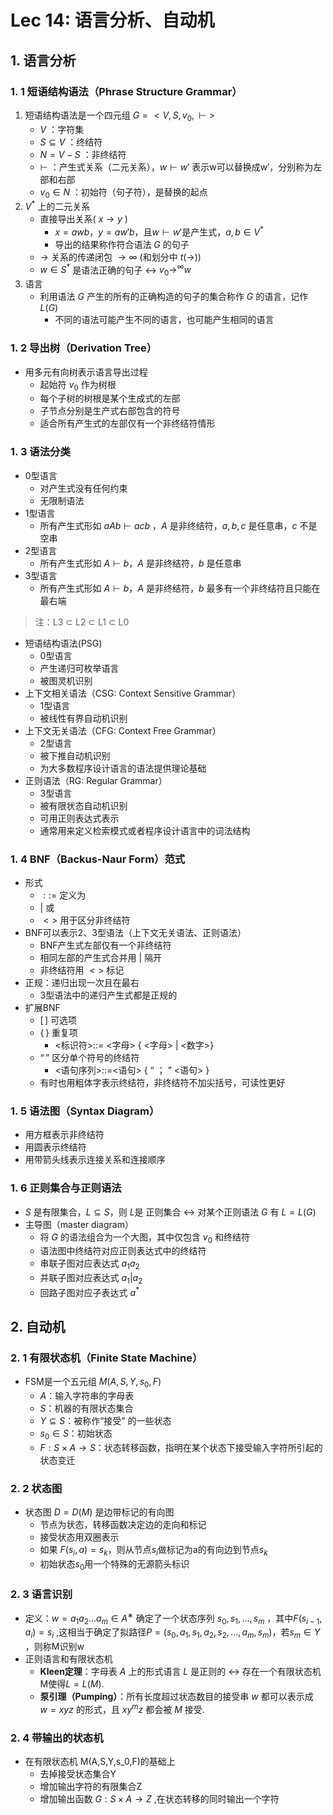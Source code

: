 # Lec 14: 语言分析、自动机
## 1. 语言分析
### 1. 1 短语结构语法（Phrase Structure Grammar）
1. 短语结构语法是一个四元组 $G=<V,S,v_0,⊢>$
   * $V$ ：字符集
   * $S ⊆ V$ ：终结符
   * $N=V-S$ ：非终结符
   * $⊢$ ：产生式关系（二元关系），$w ⊢w'$ 表示w可以替换成w′，分别称为左部和右部
   * $v_0∈ N$ ：初始符（句子符），是替换的起点
2. $V^*$ 上的二元关系
   * 直接导出关系( $x→y$ )
     * $x=awb$，$y=aw'b$，且$w ⊢w′$是产生式，$a,b ∈ V^*$
     * 导出的结果称作符合语法 $G$ 的句子
   * $→$ 关系的传递闭包 $→ ∞$ (和划分中 $t(→)$)
   * $w ∈ S^*$ 是语法正确的句子 $↔$ $v_0 → ^∞w$
3. 语言
   * 利用语法 $G$ 产生的所有的正确构造的句子的集合称作 $G$ 的语言，记作 $L(G)$
     * 不同的语法可能产生不同的语言，也可能产生相同的语言
### 1. 2 导出树（Derivation Tree）
* 用多元有向树表示语言导出过程
    * 起始符 $v_0$ 作为树根
    * 每个子树的树根是某个生成式的左部
    * 子节点分别是生产式右部包含的符号
    * 适合所有产生式的左部仅有一个非终结符情形
### 1. 3 语法分类
* 0型语言
  * 对产生式没有任何约束
  * 无限制语法
* 1型语言
  * 所有产生式形如 $aAb ⊢ acb$ ，$A$ 是非终结符，$a,b,c$ 是任意串，$c$ 不是空串
* 2型语言
  * 所有产生式形如 $A ⊢ b$，$A$ 是非终结符，$b$ 是任意串
* 3型语言
  * 所有产生式形如 $A ⊢ b$，$A$ 是非终结符，$b$ 最多有一个非终结符且只能在最右端

> 注：L3 ⊂ L2 ⊂ L1 ⊂ L0

* 短语结构语法(PSG)
  * 0型语言
  * 产生递归可枚举语言
  * 被图灵机识别
* 上下文相关语法（CSG: Context Sensitive Grammar）
  * 1型语言
  * 被线性有界自动机识别
* 上下文无关语法（CFG: Context Free Grammar）
  * 2型语言
  * 被下推自动机识别
  * 为大多数程序设计语言的语法提供理论基础
* 正则语法（RG: Regular Grammar）
  * 3型语言
  * 被有限状态自动机识别
  * 可用正则表达式表示
  * 通常用来定义检索模式或者程序设计语言中的词法结构
### 1. 4 BNF（Backus-Naur Form）范式
* 形式
  * $::=$ 定义为
  * $|$ 或
  * $<>$ 用于区分非终结符
* BNF可以表示2、3型语法（上下文无关语法、正则语法）
  * BNF产生式左部仅有一个非终结符
  * 相同左部的产生式合并用 $|$ 隔开
  * 非终结符用 $<>$ 标记
* 正规：递归出现一次且在最右
  * 3型语法中的递归产生式都是正规的
* 扩展BNF
  * $[\,]$ 可选项
  * $\{\,\}$ 重复项
    * <标识符>::= <字母> { <字母> | <数字>}
  * $“\,”$ 区分单个符号的终结符
    * <语句序列>::=<语句> { “ ； ” <语句> }
  * 有时也用粗体字表示终结符，非终结符不加尖括号，可读性更好
### 1. 5 语法图（Syntax Diagram）
* 用方框表示非终结符
* 用圆表示终结符
* 用带箭头线表示连接关系和连接顺序
### 1. 6 正则集合与正则语法
* $S$ 是有限集合，$L ⊆ S$，则 $L$是 正则集合 $↔$ 对某个正则语法 $G$ 有 $L=L(G)$
* 主导图（master diagram）
  * 将 $G$ 的语法组合为一个大图，其中仅包含 $v_0$ 和终结符
  * 语法图中终结符对应正则表达式中的终结符
  * 串联子图对应表达式 $a_1a_2$
  * 并联子图对应表达式 $a_1|a_2$
  * 回路子图对应子表达式 $a^*$
## 2. 自动机
### 2. 1 有限状态机（Finite State Machine）
* FSM是一个五元组 $M(A,S,Y,s_0,F)$
    * $A$：输入字符串的字母表
    * $S$：机器的有限状态集合
    * $Y⊆S$：被称作“接受” 的一些状态
    * $s_0∈S$：初始状态
    * $F:S×A → S$：状态转移函数，指明在某个状态下接受输入字符所引起的状态变迁
### 2. 2 状态图
* 状态图 $D=D(M)$ 是边带标记的有向图
    * 节点为状态，转移函数决定边的走向和标记
    * 接受状态用双圈表示
    * 如果 $F(s_i,a)=s_k$，则从节点$s_i$做标记为a的有向边到节点$s_k$
    * 初始状态$s_0$用一个特殊的无源箭头标识
### 2. 3 语言识别
* 定义：$w= a_1a_2 … a_m ∈ A^∗$ 确定了一个状态序列 $s_0,s_1,...,s_m$ ，其中$F(s_{i-1},a_i)=s_i$ ,这相当于确定了拟路径$P=(s_0,a_1,s_1,a_2,s_2,...,a_m,s_m)$，若$s_m∈Y$ ，则称M识别w
* 正则语言和有限状态机
  * **Kleen定理**：字母表 $A$ 上的形式语言 $L$ 是正则的 ↔ 存在一个有限状态机M使得$L=L(M)$.
  * **泵引理（Pumping）**：所有长度超过状态数目的接受串 $w$ 都可以表示成 $w=xyz$ 的形式，且 $xy^mz$ 都会被 $M$ 接受.
### 2. 4 带输出的状态机
* 在有限状态机 M(A,S,Y,s_0,F)的基础上
  * 去掉接受状态集合Y
  * 增加输出字符的有限集合Z
  * 增加输出函数 $G:S×A→Z$ ,在状态转移的同时输出一个字符
